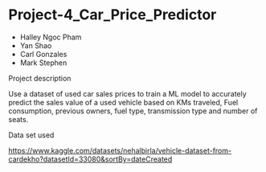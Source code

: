 # Project-4_Car_Price_Predictor

- Halley Ngoc Pham
- Yan Shao
- Carl Gonzales
- Mark Stephen

Project description

Use a dataset of used car sales prices to train a ML model to accurately predict the sales value of a used vehicle based on KMs traveled, Fuel consumption, previous owners, fuel type, transmission type and number of seats.

Data set used 

https://www.kaggle.com/datasets/nehalbirla/vehicle-dataset-from-cardekho?datasetId=33080&sortBy=dateCreated

